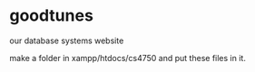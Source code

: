 # goodtunes
our database systems website

make a folder in xampp/htdocs/cs4750 and put these files in it.
